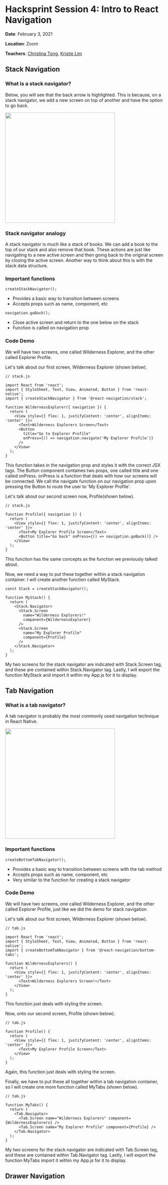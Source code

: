 # Hacksprint Session 4: Intro to React Navigation

**Date**: February 3, 2021

**Location**: Zoom

**Teachers**: [Christina Tong](https://github.com/christinatong01), [Kristie Lim](https://github.com/kristielim)

## Stack Navigation 

### What is a stack navigator?
Below, you will see that the back arrow is highlighted. This is because, on a stack navigator, we add a new screen on top of another and have the option to go back. 

<img src='./images/tinder.png' height='350px'/>

### Stack navigator analogy
A stack navigator is much like a stack of books. We can add a book to the top of our stack and also remove that book. These actions are just like navigating to a new active screen and then going back to the original screen by closing the active screen. Another way to think about this is with the stack data structure. 

### Important functions
```
createStackNavigator();
```
* Provides a basic way to transition between screens
* Accepts props such as name, component, etc

```
navigation.goBack();
```
* Close active screen and return to the one below on the stack
* Function is called on navigation prop

### Code Demo
We will have two screens, one called Wilderness Explorer, and the other called Explorer Profile. 

Let's talk about our first screen, Wilderness Explorer (shown below). 
```
// stack.js 

import React from 'react';
import { StyleSheet, Text, View, Animated, Button } from 'react-native';
import { createStackNavigator } from '@react-navigation/stack';

function WildernessExplorer({ navigation }) {
  return (
    <View style={{ flex: 1, justifyContent: 'center', alignItems: 'center' }}>
      <Text>Wilderness Explorers Screen</Text>
      <Button
        title="Go to Explorer Profile"
        onPress={() => navigation.navigate('My Explorer Profile')}
      />
    </View>
  );
}
```
This function takes in the navigation prop and styles it with the correct JSX tags. The Button component containes two props, one called title and one called onPress. onPress is a function that deals with how our screens will be connected. We call the navigate function on our navigation prop upon pressing the Button to route the user to 'My Explorer Profile'.

Let's talk about our second screen now, Profile(shown below).
```
// stack.js 

function Profile({ navigation }) {
  return (
    <View style={{ flex: 1, justifyContent: 'center', alignItems: 'center' }}>
      <Text>My Explorer Profile Screen</Text>
      <Button title="Go back" onPress={() => navigation.goBack()} />
    </View>
  );
}
```
This function has the same concepts as the function we previously talked about. 

Now, we need a way to put these together within a stack navigation container. I will create another function called MyStack. 
```
const Stack = createStackNavigator();

function MyStack() {
  return (
    <Stack.Navigator>
      <Stack.Screen
        name="Wilderness Explorers!"
        component={WildernessExplorer}
      />
      <Stack.Screen
        name="My Explorer Profile"
        component={Profile}
      />
    </Stack.Navigator>
  );
}
```
My two screens for the stack navigator are indicated with Stack.Screen tag, and these are contained within Stack.Navigator tag. Lastly, I will export the function MyStack and import it within my App.js for it to display.

## Tab Navigation 

### What is a tab navigator?
A tab navigator is probably the most commonly used navigation technique in React Native. 

<img src='./images/tinder.png' height='350px'/>

### Important functions
```
createBottomTabNavigator();
```
* Provides a basic way to transition between screens with the tab method
* Accepts props such as name, component, etc
* Very similar to the function for creating a stack navigator

### Code Demo
We will have two screens, one called Wilderness Explorer, and the other called Explorer Profile, just like we did the demo for stack navigation

Let's talk about our first screen, Wilderness Explorer (shown below). 
```
// tab.js

import React from 'react';
import { StyleSheet, Text, View, Animated, Button } from 'react-native';
import { createBottomTabNavigator } from '@react-navigation/bottom-tabs';

function WildernessExplorers() {
  return (
    <View style={{ flex: 1, justifyContent: 'center', alignItems: 'center' }}>
      <Text>Wilderness Explorers Screen!</Text>
    </View>
  );
}
```
This function just deals with styling the screen.

Now, onto our second screen, Profile (shown below).
```
// tab.js

function Profile() {
  return (
    <View style={{ flex: 1, justifyContent: 'center', alignItems: 'center' }}>
      <Text>My Explorer Profile Screen</Text>
    </View>
  );
}
```
Again, this function just deals with styling the screen.

Finally, we have to put these all together within a tab navigation container, so I will create one more function called MyTabs (shown below).
```
// tab.js

function MyTabs() {
  return (
    <Tab.Navigator>
      <Tab.Screen name="Wilderness Explorers" component={WildernessExplorers} />
      <Tab.Screen name="My Explorer Profile" component={Profile} />
    </Tab.Navigator>
  );
}
```
My two screens for the stack navigator are indicated with Tab.Screen tag, and these are contained within Tab.Navigator tag. Lastly, I will export the function MyTabs import it within my App.js for it to display. 

## Drawer Navigation 
